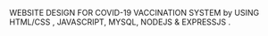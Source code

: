 WEBSITE DESIGN FOR COVID-19 VACCINATION SYSTEM by USING HTML/CSS , JAVASCRIPT, MYSQL, NODEJS & EXPRESSJS .
